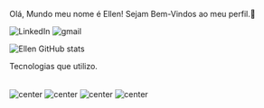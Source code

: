 Olá, Mundo meu nome é Ellen! Sejam Bem-Vindos ao meu perfil.👋

![LinkedIn](https://img.shields.io/badge/LinkedIn-0077B5?style=for-the-badge&logo=linkedin&logoColor=white)
![gmail](https://img.shields.io/badge/Gmail-D14836?style=for-the-badge&logo=gmail&logoColor=white)

![Ellen GitHub stats](https://github-readme-stats.vercel.app/api?username=ellen-roberta&show_icons=true&theme=radical)

Tecnologias que utilizo.
<div style="display: inline_block"><br/>
   <img align="center" alt="center" src="https://img.shields.io/badge/HTML5-E34F26?style=for-the-badge&logo=html5&logoColor=white"/>
    <img align="center" alt="center" src="https://img.shields.io/badge/CSS3-1572B6?style=for-the-badge&logo=css3&logoColor=white"/>
    <img align="center" alt="center" src="https://img.shields.io/badge/JavaScript-F7DF1E?style=for-the-badge&logo=javascript&logoColor=black"/>
    <img align="center" alt="center" src="https://img.shields.io/badge/Python-14354C?style=for-the-badge&logo=python&logoColor=white"/>
</div>
